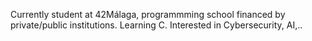 Currently student at 42Málaga, programmming school financed by private/public institutions. Learning C. Interested in Cybersecurity, AI,..

<!---
victorgorka/victorgorka is a ✨ special ✨ repository because its `README.md` (this file) appears on your GitHub profile.
You can click the Preview link to take a look at your changes.
--->
